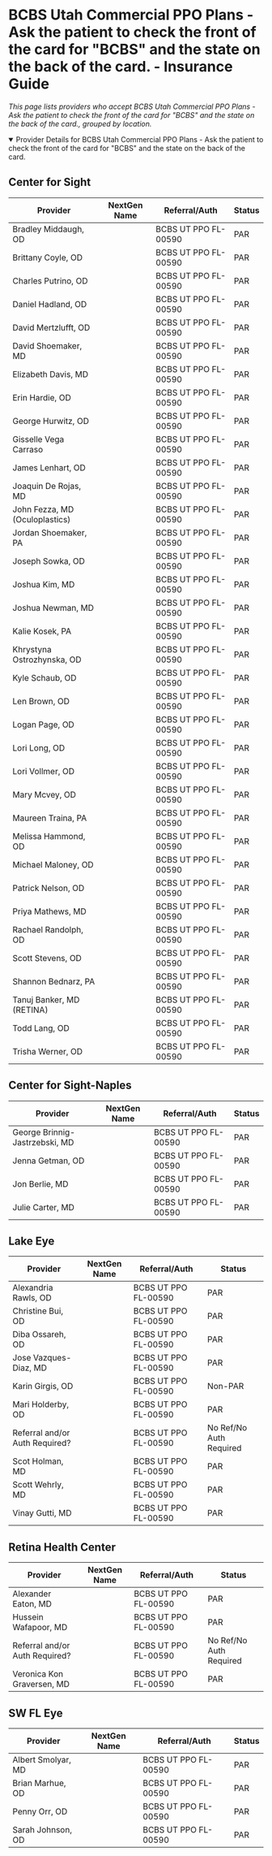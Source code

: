 # BCBS Utah Commercial PPO Plans - Ask the patient to check the front of the card for "BCBS" and the state on the back of the card. - Insurance Guide

*This page lists providers who accept BCBS Utah Commercial PPO Plans - Ask the patient to check the front of the card for "BCBS" and the state on the back of the card., grouped by location.*

<details open><summary>Provider Details for BCBS Utah Commercial PPO Plans - Ask the patient to check the front of the card for "BCBS" and the state on the back of the card.</summary>

## Center for Sight

| Provider | NextGen Name | Referral/Auth | Status |
|----------|-------------|--------------|--------|
| Bradley Middaugh, OD |  | BCBS UT PPO FL-00590 | PAR |
| Brittany Coyle, OD |  | BCBS UT PPO FL-00590 | PAR |
| Charles Putrino, OD |  | BCBS UT PPO FL-00590 | PAR |
| Daniel Hadland, OD |  | BCBS UT PPO FL-00590 | PAR |
| David Mertzlufft, OD |  | BCBS UT PPO FL-00590 | PAR |
| David Shoemaker, MD |  | BCBS UT PPO FL-00590 | PAR |
| Elizabeth Davis, MD |  | BCBS UT PPO FL-00590 | PAR |
| Erin Hardie, OD |  | BCBS UT PPO FL-00590 | PAR |
| George Hurwitz, OD |  | BCBS UT PPO FL-00590 | PAR |
| Gisselle Vega Carraso |  | BCBS UT PPO FL-00590 | PAR |
| James Lenhart, OD |  | BCBS UT PPO FL-00590 | PAR |
| Joaquin De Rojas, MD |  | BCBS UT PPO FL-00590 | PAR |
| John Fezza, MD (Oculoplastics) |  | BCBS UT PPO FL-00590 | PAR |
| Jordan Shoemaker, PA |  | BCBS UT PPO FL-00590 | PAR |
| Joseph Sowka, OD |  | BCBS UT PPO FL-00590 | PAR |
| Joshua Kim, MD |  | BCBS UT PPO FL-00590 | PAR |
| Joshua Newman, MD |  | BCBS UT PPO FL-00590 | PAR |
| Kalie Kosek, PA |  | BCBS UT PPO FL-00590 | PAR |
| Khrystyna Ostrozhynska, OD |  | BCBS UT PPO FL-00590 | PAR |
| Kyle Schaub, OD |  | BCBS UT PPO FL-00590 | PAR |
| Len Brown, OD |  | BCBS UT PPO FL-00590 | PAR |
| Logan Page, OD |  | BCBS UT PPO FL-00590 | PAR |
| Lori Long, OD |  | BCBS UT PPO FL-00590 | PAR |
| Lori Vollmer, OD |  | BCBS UT PPO FL-00590 | PAR |
| Mary Mcvey, OD |  | BCBS UT PPO FL-00590 | PAR |
| Maureen Traina, PA |  | BCBS UT PPO FL-00590 | PAR |
| Melissa Hammond, OD |  | BCBS UT PPO FL-00590 | PAR |
| Michael Maloney, OD |  | BCBS UT PPO FL-00590 | PAR |
| Patrick Nelson, OD |  | BCBS UT PPO FL-00590 | PAR |
| Priya Mathews, MD |  | BCBS UT PPO FL-00590 | PAR |
| Rachael Randolph, OD |  | BCBS UT PPO FL-00590 | PAR |
| Scott Stevens, OD |  | BCBS UT PPO FL-00590 | PAR |
| Shannon Bednarz, PA |  | BCBS UT PPO FL-00590 | PAR |
| Tanuj Banker, MD (RETINA) |  | BCBS UT PPO FL-00590 | PAR |
| Todd Lang, OD |  | BCBS UT PPO FL-00590 | PAR |
| Trisha Werner, OD |  | BCBS UT PPO FL-00590 | PAR |

## Center for Sight-Naples

| Provider | NextGen Name | Referral/Auth | Status |
|----------|-------------|--------------|--------|
| George Brinnig-Jastrzebski, MD |  | BCBS UT PPO FL-00590 | PAR |
| Jenna Getman, OD |  | BCBS UT PPO FL-00590 | PAR |
| Jon Berlie, MD |  | BCBS UT PPO FL-00590 | PAR |
| Julie Carter, MD |  | BCBS UT PPO FL-00590 | PAR |

## Lake Eye 

| Provider | NextGen Name | Referral/Auth | Status |
|----------|-------------|--------------|--------|
| Alexandria Rawls, OD |  | BCBS UT PPO FL-00590 | PAR |
| Christine Bui, OD |  | BCBS UT PPO FL-00590 | PAR |
| Diba Ossareh, OD |  | BCBS UT PPO FL-00590 | PAR |
| Jose Vazques-Diaz, MD |  | BCBS UT PPO FL-00590 | PAR |
| Karin Girgis, OD |  | BCBS UT PPO FL-00590 | Non-PAR |
| Mari Holderby, OD |  | BCBS UT PPO FL-00590 | PAR |
| Referral and/or Auth Required? |  | BCBS UT PPO FL-00590 | No Ref/No Auth Required |
| Scot Holman, MD |  | BCBS UT PPO FL-00590 | PAR |
| Scott Wehrly, MD |  | BCBS UT PPO FL-00590 | PAR |
| Vinay Gutti, MD |  | BCBS UT PPO FL-00590 | PAR |

## Retina Health Center

| Provider | NextGen Name | Referral/Auth | Status |
|----------|-------------|--------------|--------|
| Alexander Eaton, MD |  | BCBS UT PPO FL-00590 | PAR |
| Hussein Wafapoor, MD |  | BCBS UT PPO FL-00590 | PAR |
| Referral and/or Auth Required? |  | BCBS UT PPO FL-00590 | No Ref/No Auth Required |
| Veronica Kon Graversen, MD |  | BCBS UT PPO FL-00590 | PAR |

## SW FL Eye

| Provider | NextGen Name | Referral/Auth | Status |
|----------|-------------|--------------|--------|
| Albert Smolyar, MD |  | BCBS UT PPO FL-00590 | PAR |
| Brian Marhue, OD |  | BCBS UT PPO FL-00590 | PAR |
| Penny Orr, OD |  | BCBS UT PPO FL-00590 | PAR |
| Sarah Johnson, OD |  | BCBS UT PPO FL-00590 | PAR |

</details>

